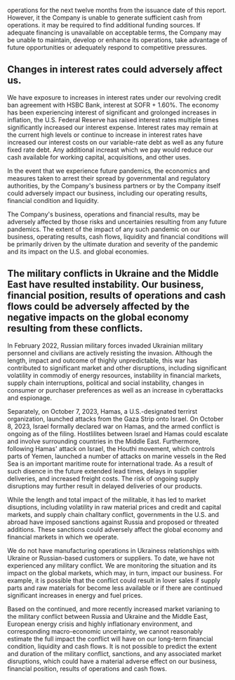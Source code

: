 operations for the next twelve months from the issuance date of this report. However, it the Company is unable to generate sufficient cash from operations. it may be required to find additional funding sources. If adequate financing is unavailable on acceptable terms, the Company may be unable to maintain, develop or enhance its operations, take advantage of future opportunities or adequately respond to competitive pressures.

## Changes in interest rates could adversely affect us.

We have exposure to increases in interest rates under our revolving credit ban agreement with HSBC Bank, interest at SOFR + 1.60%. The economy has been experiencing interest of significant and grolonged increases in inflation, the U.S. Federal Reserve has raised interest rates multiple times significantly increased our interest expense. Interest rates may remain at the current high levels or continue to increase in interest rates have increased our interest costs on our variable-rate debt as well as any future fixed rate debt. Any additional increast which we pay would reduce our cash available for working capital, acquisitions, and other uses.

In the event that we experience future pandemics, the economics and measures taken to arrest their spread by governmental and regulatory authorities, by the Company's business partners or by the Company itself could adversely impact our business, including our operating results, financial condition and liquidity.

The Company's business, operations and financial results, may be adversely affected by those risks and uncertainies resulting from any future pandemics. The extent of the impact of any such pandemic on our business, operating results, cash flows, liquidity and financial conditions will be primarily driven by the ultimate duration and severity of the pandemic and its impact on the U.S. and global economies.

## The military conflicts in Ukraine and the Middle East have resulted instability. Our business, financial position, results of operations and cash flows could be adversely affected by the negative impacts on the global economy resulting from these conflicts.

In February 2022, Russian military forces invaded Ukrainian military personnel and civilians are actively resisting the invasion. Although the length, impact and outcome of thighly unpredictable, this war has contributed to significant market and other disruptions, including significant volatility in commodiy of energy resources, instability in financial markets, supply chain interruptions, political and social instability, changes in consumer or purchaser preferences as well as an increase in cyberattacks and espionage.

Separately, on October 7, 2023, Hamas, a U.S.-designated terrirst organization, launched attacks from the Gaza Strip onto Israel. On October 8, 2023, Israel formally declared war on Hamas, and the armed conflict is ongoing as of the filing. Hostlilites between Israel and Hamas could escalate and involve surrounding countries in the Middle East. Furthermore, following Hamas' attack on Israel, the Houthi movement, which controls parts of Yemen, launched a number of attacks on marine vessels in the Red Sea is an important maritime route for international trade. As a result of such disence in the future extended lead times, delays in supplier deliveries, and increased freight costs. The risk of ongoing supply disruptions may further result in delayed deliveries of our products.

While the length and total impact of the militable, it has led to market disuptions, including volatility in raw material prices and credit and capital markets, and supply chain challtary conflict, governments in the U.S. and abroad have imposed sanctions against Russia and proposed or threated additions. These sanctions could adversely affect the global economy and financial markets in which we operate.

We do not have manufacturing operations in Ukrainess relationships with Ukraine or Russian-based customers or suppliers. To date, we have not experienced any military conflict. We are monitoring the situation and its impact on the global markets, which may, in turn, impact our business. For example, it is possible that the conflict could result in lover sales if supply parts and raw materials for become less available or if there are continued significant increases in energy and fuel prices.

Based on the continued, and more recently increased market varianing to the military conflict between Russia and Ukraine and the Middle East, European energy crisis and highly inflationary environment, and corresponding macro-economic uncertainty, we cannot reasonably estimate the full impact the conflict will have on our long-term financial condition, liquidity and cash flows. It is not possible to predict the extent and duration of the military conflict, sanctions, and any associated market disruptions, which could have a material adverse effect on our business, financial position, results of operations and cash flows.